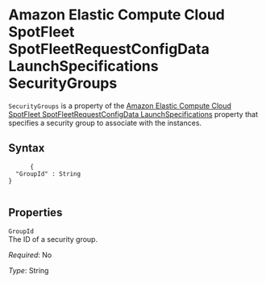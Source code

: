 Amazon Elastic Compute Cloud SpotFleet SpotFleetRequestConfigData LaunchSpecifications SecurityGroups
=====================================================================================================

`SecurityGroups` is a property of the [Amazon Elastic Compute Cloud SpotFleet SpotFleetRequestConfigData LaunchSpecifications](aws-properties-ec2-spotfleet-spotfleetrequestconfigdata-launchspecifications.html "Amazon Elastic Compute Cloud SpotFleet SpotFleetRequestConfigData LaunchSpecifications") property that specifies a security group to associate with the instances.

Syntax
------

``` {.programlisting}
      {
  "GroupId" : String
}
    
```

Properties
----------

 `GroupId`   
The ID of a security group.

*Required*: No

*Type*: String


